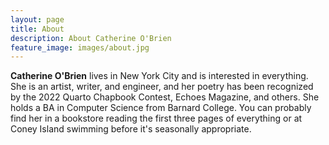 ```yaml
---
layout: page
title: About
description: About Catherine O'Brien
feature_image: images/about.jpg
---
```


**Catherine O'Brien** lives in New York City and is interested in everything. She is an artist, writer, and engineer, and her poetry has been recognized by the 2022 Quarto Chapbook Contest, Echoes Magazine, and others. She holds a BA in Computer Science from Barnard College. You can probably find her in a bookstore reading the first three pages of everything or at Coney Island swimming before it's seasonally appropriate. 
